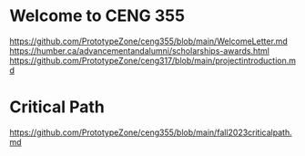 # Welcome to CENG 355
https://github.com/PrototypeZone/ceng355/blob/main/WelcomeLetter.md   
https://humber.ca/advancementandalumni/scholarships-awards.html
https://github.com/PrototypeZone/ceng317/blob/main/projectintroduction.md   

# Critical Path
https://github.com/PrototypeZone/ceng355/blob/main/fall2023criticalpath.md
